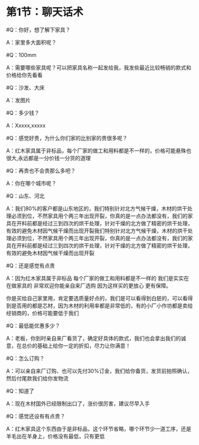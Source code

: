 # 第1节：聊天话术

#Q：你好，想了解下家具？

A：家里多大面积呢？

#Q：100mm

A：需要哪些家具呢？可以把家具名称一起发给我，我发些最近比较畅销的款式和价格给你先看看

#Q：沙发、大床

A：发图片

#Q：多少钱？

A：Xxxxx,xxxxx

#Q：感觉好贵，为什么你们家的比别家的贵很多呢？

A：红木家具属于非标品，每个厂家的做工和用料都是不一样的，价格可能悬殊也很大,永远都是一分价钱一分货的道理

#Q：再贵也不会贵那么多吧？

A：你在哪个城市呢？

#Q：山东、河北

A：我们80%的客户都是山东地区的，我们特别针对北方气候干燥，木材的烘干处理必须到位，不然家具用个两三年出现开裂，你真的是一点办法都没有，我们的家具在开料前都是经过三到四次的烘干处理，针对干燥的北方做了精密的烘干处理，有效的避免木材因气候干燥而出现开裂我们特别针对北方气候干燥，木材的烘干处理必须到位，不然家具用个两三年出现开裂，你真的是一点办法都没有，我们的家具在开料前都是经过三到四次的烘干处理，针对干燥的北方做了精密的烘干处理，有效的避免木材因气候干燥而出现开裂

#Q：还是感觉有点贵

A：因为红木家具属于非标品 每个厂家的做工和用料都是不一样的 我们是实实在在做家具的 非常欢迎你能亲自来厂选购 因为这样买的更放心 更有保障。

你是买给自己家里用，肯定要选质量好点的，我们是可以看得到白胚的，可以看得到是否用的都是芯材，因为木材的利用率都是非常低的，有的小厂小作坊都是卖给经销商的，价格可能要低于我们

#Q：最低能优惠多少？

A：老板，你到时亲自来厂看货了，确定好具体的款式，我们也会拿出我们的诚意，在总价的基础上给你一定的折扣，尽力让你满意！

#Q：怎么订购？

A：可以亲自来厂订购、也可以先付30%订金，我们给你备货，发货前拍照确认，然后付尾款我们给你发物流

#Q：知道了

A：现在木材国外已经限制出口了，涨价很厉害，建议尽早入手

#Q：感觉还设有有点贵？

A：红木家具这个东西由于是非标品，这个环节省略，哪个环节少一道工序，还是羊毛出在羊身上，价格没有最低，只有更低

